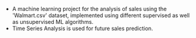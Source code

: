 - A machine learning project for the analysis of sales using the 'Walmart.csv' dataset, implemented using different supervised as well as unsupervised ML algorithms.
- Time Series Analysis is used for future sales prediction.
